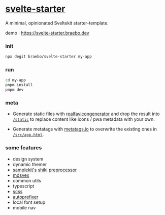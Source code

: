 # [svelte-starter](https://github.com/braebo/svelte-starter)

A minimal, opinionated Sveltekit starter-template.

demo · https://svelte-starter.braebo.dev

### init

```bash
npx degit braebo/svelte-starter my-app
```

### run

```bash
cd my-app
pnpm install
pnpm dev
```

### meta

-   Generate static files with [realfavicongenerator](https://realfavicongenerator.net/) and drop the result into [`/static`](./static) to replace content like icons / pwa metadata with your own.

-   Generate metatags with [metatags.io](https://metatags.io/) to overwrite the existing ones in [`/src/app.html`](./src/app.html).

### some features

-   design system
-   dynamic themer
-   [samplekit's](https://preprocessors.samplekit.dev/docs/code-decoration/) [shiki](https://shiki.style) [preprocessor](https://github.com/samplekit/preprocess-shiki)
-   [mdsvex](https://mdsvex.com)
-   common utils
-   typescript
-   [scss](https://sass-lang.com)
-   [autoprefixer](https://github.com/postcss/autoprefixer)
-   local font setup
-   mobile nav
